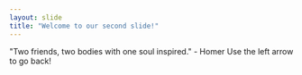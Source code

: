 ```yaml
---
layout: slide
title: "Welcome to our second slide!"
---
```

"Two friends, two bodies with one soul inspired." - Homer
Use the left arrow to go back!
